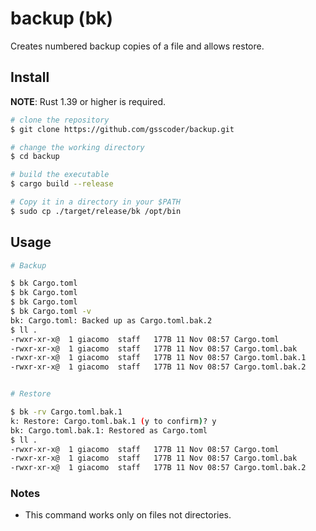 # backup (bk)

Creates numbered backup copies of a file and allows restore.

## Install

**NOTE**: Rust 1.39 or higher is required.
```sh
# clone the repository
$ git clone https://github.com/gsscoder/backup.git

# change the working directory
$ cd backup

# build the executable
$ cargo build --release

# Copy it in a directory in your $PATH
$ sudo cp ./target/release/bk /opt/bin
```

## Usage

```sh
# Backup

$ bk Cargo.toml
$ bk Cargo.toml
$ bk Cargo.toml
$ bk Cargo.toml -v
bk: Cargo.toml: Backed up as Cargo.toml.bak.2
$ ll .
-rwxr-xr-x@  1 giacomo  staff   177B 11 Nov 08:57 Cargo.toml
-rwxr-xr-x@  1 giacomo  staff   177B 11 Nov 08:57 Cargo.toml.bak
-rwxr-xr-x@  1 giacomo  staff   177B 11 Nov 08:57 Cargo.toml.bak.1
-rwxr-xr-x@  1 giacomo  staff   177B 11 Nov 08:57 Cargo.toml.bak.2


# Restore

$ bk -rv Cargo.toml.bak.1
k: Restore: Cargo.toml.bak.1 (y to confirm)? y
bk: Cargo.toml.bak.1: Restored as Cargo.toml
$ ll .
-rwxr-xr-x@  1 giacomo  staff   177B 11 Nov 08:57 Cargo.toml
-rwxr-xr-x@  1 giacomo  staff   177B 11 Nov 08:57 Cargo.toml.bak
-rwxr-xr-x@  1 giacomo  staff   177B 11 Nov 08:57 Cargo.toml.bak.2
```

### Notes

- This command works only on files not directories.